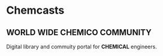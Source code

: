 # Chemcasts
## WORLD WIDE CHEMICO COMMUNITY
Digital library and commuity portal for __CHEMICAL__ engineers.
